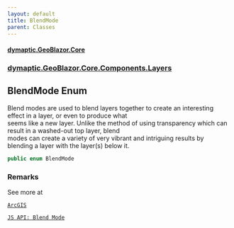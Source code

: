 ```yaml
---
layout: default
title: BlendMode
parent: Classes
---
```

#### [dymaptic.GeoBlazor.Core](index.html 'index')
### [dymaptic.GeoBlazor.Core.Components.Layers](index.html#dymaptic.GeoBlazor.Core.Components.Layers 'dymaptic.GeoBlazor.Core.Components.Layers')

## BlendMode Enum

Blend modes are used to blend layers together to create an interesting effect in a layer, or even to produce what  
seems like a new layer. Unlike the method of using transparency which can result in a washed-out top layer, blend  
modes can create a variety of very vibrant and intriguing results by blending a layer with the layer(s) below it.

```csharp
public enum BlendMode
```

### Remarks
See more at  
<a target="_blank" href="https://developers.arcgis.com/javascript/latest/api-reference/esri-layers-WebTileLayer.html#blendMode">  
    ArcGIS  
    JS API: Blend Mode  
</a>
